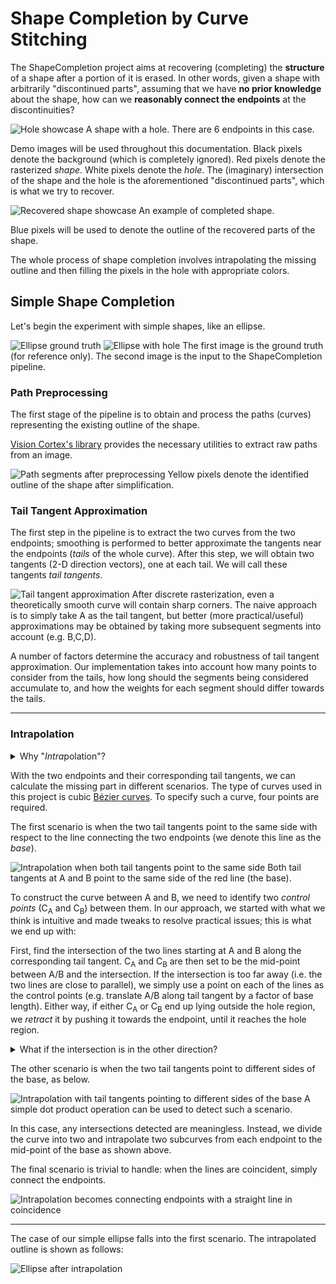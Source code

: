 # Shape Completion by Curve Stitching

The ShapeCompletion project aims at recovering (completing) the **structure** of a shape after a portion of it is erased. In other words, given a shape with arbitrarily "discontinued parts", assuming that we have **no prior knowledge** about the shape, how can we **reasonably connect the endpoints** at the discontinuities?

![Hole showcase](images/hole_showcase.png)
A shape with a hole. There are 6 endpoints in this case.

Demo images will be used throughout this documentation. Black pixels denote the background (which is completely ignored). Red pixels denote the rasterized *shape*. White pixels denote the *hole*. The (imaginary) intersection of the shape and the hole is the aforementioned "discontinued parts", which is what we try to recover.

![Recovered shape showcase](images/recovered_shape.png)
An example of completed shape.

Blue pixels will be used to denote the outline of the recovered parts of the shape.

The whole process of shape completion involves intrapolating the missing outline and then filling the pixels in the hole with appropriate colors.

## Simple Shape Completion

Let's begin the experiment with simple shapes, like an ellipse.

![Ellipse ground truth](images/simple/ellipse_groundtruth.png)
![Ellipse with hole](images/simple/ellipse_with_hole.png)
The first image is the ground truth (for reference only). The second image is the input to the ShapeCompletion pipeline.

### Path Preprocessing

The first stage of the pipeline is to obtain and process the paths (curves) representing the existing outline of the shape.

[Vision Cortex's library](https://github.com/visioncortex/visioncortex) provides the necessary utilities to extract raw paths from an image.

![Path segments after preprocessing](images/simple/ellipse_preprocessed_process.png)
Yellow pixels denote the identified outline of the shape after simplification.

### Tail Tangent Approximation

The first step in the pipeline is to extract the two curves from the two endpoints; smoothing is performed to better approximate the tangents near the endpoints (*tails* of the whole curve). After this step, we will obtain two tangents (2-D direction vectors), one at each tail. We will call these tangents *tail tangents*.

![Tail tangent approximation](images/simple/tail_tangent_approx.png)
After discrete rasterization, even a theoretically smooth curve will contain sharp corners. The naive approach is to simply take A as the tail tangent, but better (more practical/useful) approximations may be obtained by taking more subsequent segments into account (e.g. B,C,D).

A number of factors determine the accuracy and robustness of tail tangent approximation. Our implementation takes into account how many points to consider from the tails, how long should the segments being considered accumulate to, and how the weights for each segment should differ towards the tails.

<hr>

### Intrapolation

<details>
    <summary>Why "<i>Intra</i>polation"?</summary>
    <p>
        If we considered the existing outline of the shape as separate curves at each endpoint, we would be doing *<b>inter</b>polation* **between** curves. However, in this project, we are focusing on curves that form an outline of a shape, so we argue that we are doing *<b>intra</b>polation* **within** curves.
    </p>
    <hr>
</details>

With the two endpoints and their corresponding tail tangents, we can calculate the missing part in different scenarios. The type of curves used in this project is cubic [Bézier curves](https://en.wikipedia.org/wiki/B%C3%A9zier_curve). To specify such a curve, four points are required.

The first scenario is when the two tail tangents point to the same side with respect to the line connecting the two endpoints (we denote this line as the *base*).

![Intrapolation when both tail tangents point to the same side](images/simple/intrapolate_same_side.png)
Both tail tangents at A and B point to the same side of the red line (the base).

To construct the curve between A and B, we need to identify two *control points* (C<sub>A</sub> and C<sub>B</sub>) between them. In our approach, we started with what we think is intuitive and made tweaks to resolve practical issues; this is what we end up with:

First, find the intersection of the two lines starting at A and B along the corresponding tail tangent. C<sub>A</sub> and C<sub>B</sub> are then set to be the mid-point between A/B and the intersection. If the intersection is too far away (i.e. the two lines are close to parallel), we simply use a point on each of the lines as the control points (e.g. translate A/B along tail tangent by a factor of base length). Either way, if either C<sub>A</sub> or C<sub>B</sub> end up lying outside the hole region, we *retract* it by pushing it towards the endpoint, until it reaches the hole region.

<details>
    <summary>What if the intersection is in the other direction?</summary>
    <img src="./images/simple/intrapolation_bent_outwards.png" alt="Tail tangents bent outwards; pulled back to be perpendicular to the base." />
    <p>
        If the line originating at A and B intersect in the negative direction (as shown above), we simply *correct* them by bending them inwards to be perpendicular with the base.
    </p>
</details>

The other scenario is when the two tail tangents point to different sides of the base, as below.

![Intrapolation with tail tangents pointing to different sides of the base](images/simple/intrapolate_diff_sides.png) A simple dot product operation can be used to detect such a scenario.

In this case, any intersections detected are meaningless. Instead, we divide the curve into two and intrapolate two subcurves from each endpoint to the mid-point of the base as shown above.

The final scenario is trivial to handle: when the lines are coincident, simply connect the endpoints.

![Intrapolation becomes connecting endpoints with a straight line in coincidence](images/simple/intrapolate_coincidence.png)

<hr>

The case of our simple ellipse falls into the first scenario. The intrapolated outline is shown as follows:

![Ellipse after intrapolation](images/simple/ellipse_intrapolated.png)